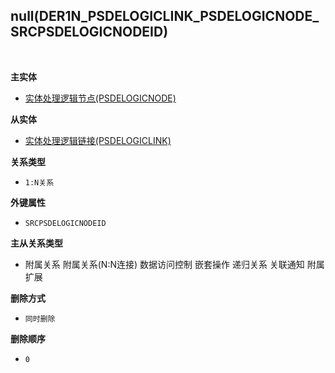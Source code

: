 ## null(DER1N_PSDELOGICLINK_PSDELOGICNODE_SRCPSDELOGICNODEID) <!-- {docsify-ignore-all} -->



<br>
<p class="panel-title"><b>主实体</b></p>

* [实体处理逻辑节点(PSDELOGICNODE)](module/extension/PSDELogicNode)

<p class="panel-title"><b>从实体</b></p>

* [实体处理逻辑链接(PSDELOGICLINK)](module/extension/PSDELogicLink)

<p class="panel-title"><b>关系类型</b></p>

* `1:N关系`

<p class="panel-title"><b>外键属性</b></p>

* `SRCPSDELOGICNODEID`

<p class="panel-title"><b>主从关系类型</b></p>

* <i class="fa fa-square"/></i> 附属关系 <i class="fa fa-square"/></i> 附属关系(N:N连接) <i class="fa fa-square"/></i> 数据访问控制 <i class="fa fa-square"/></i> 嵌套操作 <i class="fa fa-square"/></i> 递归关系 <i class="fa fa-square"/></i> 关联通知 <i class="fa fa-square"/></i> 附属扩展

<p class="panel-title"><b>删除方式</b></p>

* `同时删除`

<p class="panel-title"><b>删除顺序</b></p>

* `0`
